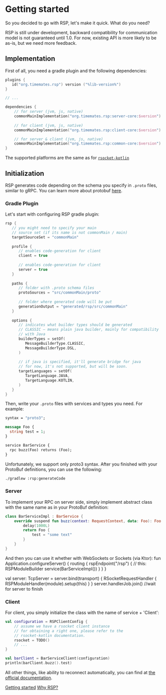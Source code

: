# Getting started

So you decided to go with RSP, let's make it quick. What do you need?

<warning>
RSP is still under development, backward compatibility for communication model is not guaranteed until 1.0. For now,
existing API is more likely to be as-is, but we need more feedback.
</warning>

## Implementation

First of all, you need a gradle plugin and the following dependencies:

```Kotlin
plugins {
   id("org.timemates.rsp") version ("%lib-version%")
}

// ...

dependencies {
    // for server (jvm, js, native)
    commonMainImplementation("org.timemates.rsp:server-core:$version")
    
    // for client (jvm, js, native)
    commonMainImplementation("org.timemates.rsp:client-core:$version")

    // for server & client (jvm, js, native)
    commonMainImplementation("org.timemates.rsp:common-core:$version")
}
```

The supported platforms are the same as
for [`rsocket-kotlin`](https://github.com/rsocket/rsocket-kotlin?tab=readme-ov-file#supported-platforms-and-transports-)

## Initialization

RSP generates code depending on the schema you specify in `.proto` files,
similar to gRPC. You can learn more about protobuf [here](https://protobuf.dev/).

### Gradle Plugin

Let's start with configuring RSP gradle plugin:

```Kotlin
rsp {
   // you might need to specify your main 
   // source set (if its name is not commonMain / main)
   targetSourceSet = "commonMain"
   
   profile {
      // enables code-generation for client
      client = true
      
      // enables code-generation for client
      server = true
   }
   
   paths {
      // folder with .proto schema files
      protoSources = "src/commonMain/proto"
      
      // folder where generated code will be put
      generationOutput = "generated/rsp/src/commonMain"
   }
   
   options {
      // indicates what builder types should be generated
      // CLASSIC – means plain java builder, mainly for compatibility
      // with Java
      builderTypes = setOf(
         MessageBuilderType.CLASSIC, 
         MessageBuilderType.DSL,
      )
      
      // if java is specified, it'll generate bridge for java
      // for now, it's not supported, but will be soon.
      targetLanguages = setOf(
         TargetLanguage.JAVA, 
         TargetLanguage.KOTLIN,
      )
   }
}
```

Then, write your `.proto` files with services and types you need. For example:

```ProtoBuf
syntax = "proto3";

message Foo {
  string test = 1;
}

service BarService {
  rpc buzz(Foo) returns (Foo);
}
```
<note>
    Unfortunately, we support only proto3 syntax.
</note>
After you finished with your ProtoBuf definitions, you can use the following:

```Bash
./gradlew :rsp:generateCode
```

### Server

To implement your RPC on server side, simply implement abstract class
with the same name as in your ProtoBuf definition:

```Kotlin
class BarServiceImpl : BarService {
    override suspend fun buzz(context: RequestContext, data: Foo): Foo {
        delay(1000L)
        return Foo {
            test = "some text"
        }
    }
}
```

And then you can use it whether with WebSockets or Sockets (via Ktor):
<tabs>
    <tab title="Ktor WebSockets">
        <code-block lang="kotlin">
    fun Application.configureServer() {
        routing {
            rspEndpoint("/rsp") { // this: RSPModuleBuilder
                service(BarServiceImpl())
            }
        }
    }

</code-block>
    </tab>
    <tab title="Ktor Raw Sockets">
        <code-block lang="kotlin">
    val server: TcpServer = server.bind(transport) {
        RSocketRequestHandler {
            RSPModuleHandler(module).setup(this)
        }
    }
    server.handlerJob.join() //wait for server to finish
        </code-block>
    </tab>
</tabs>

### Client
For client, you simply initialize the class with the name of service + 'Client':
```Kotlin
val configuration = RSPClientConfig {
    // assume we have a rsocket client instance
    // for obtaining a right one, please refer to the
    // rsocket-kotlin documentation.
    rsocket = TODO()
    // ...
}

val barClient = BarServiceClient(configuration)
println(barClient.buzz().test)
```
All other things, like ability to reconnect automatically, you can find
at [the official documentation](https://github.com/rsocket/rsocket-kotlin/blob/master/README.md).

<seealso>
            <a href="" type="start" summary="Install and start quickly with RSP">Getting started</a>
            <a href="" type="idea" summary="The idea and motivation behind RSP development">Why RSP?</a>
</seealso>

